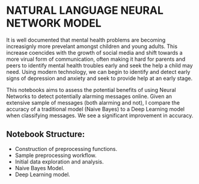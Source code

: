 # NATURAL LANGUAGE NEURAL NETWORK MODEL

It is well documented that mental health problems are becoming increasignly more prevelant amongst children and young adults. This increase coencides with the growth of social media and shift towards a more virual form of communication, often making it hard for parents and peers to identify mental health troubles early and seek the help a child may need. Using modern technology, we can begin to identify and detect early signs of depression and anxiety and seek to provide help at an early stage.

This notebooks aims to assess the potential benefits of using Neural Networks to detect potentially alarming messages online. Given an extensive sample of messages (both alarming and not), I compare the accuracy of a traditional model (Naive Bayes) to a Deep Learning model when classifying messages. We see a significant improvement in accuracy.

## Notebook Structure:
- Construction of preprocessing functions.
- Sample preprocessing workflow.
- Initial data exploration and analysis.
- Naive Bayes Model.
- Deep Learning model.
